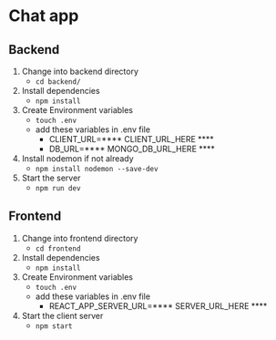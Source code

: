 # Chat app

## Backend

1. Change into backend directory 
    - `cd backend/`
2. Install dependencies
    - `npm install`
3. Create Environment variables
    - `touch .env`
    - add these variables in .env file
        - CLIENT_URL=**** CLIENT_URL_HERE ****
        - DB_URL=**** MONGO_DB_URL_HERE ****
4. Install nodemon if not already
    - `npm install nodemon --save-dev`
5. Start the server
    - `npm run dev`

## Frontend

1. Change into frontend directory
    - `cd frontend`
2. Install dependencies
    - `npm install`
3. Create Environment variables
    - `touch .env`
    - add these variables in .env file
        - REACT_APP_SERVER_URL=**** SERVER_URL_HERE ****
4. Start the client server
    - `npm start`
